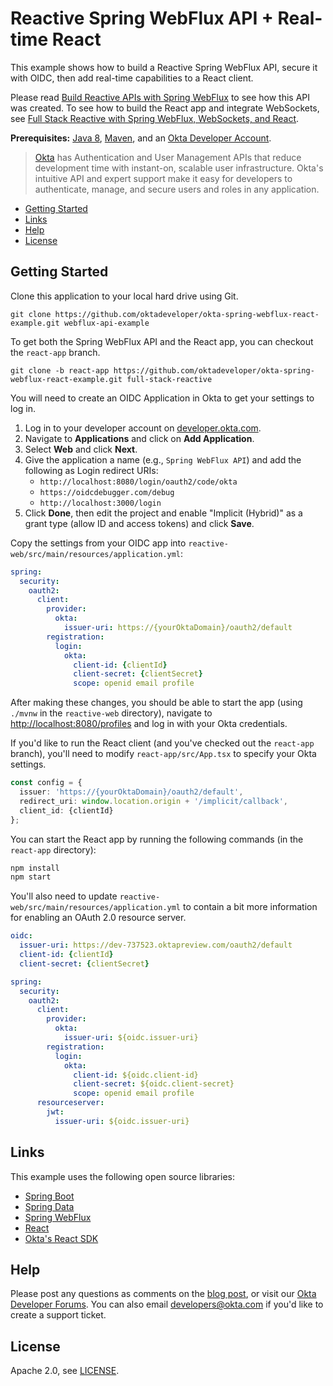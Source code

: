 # Reactive Spring WebFlux API + Real-time React

This example shows how to build a Reactive Spring WebFlux API, secure it with OIDC, then add real-time capabilities to a React client.

Please read [Build Reactive APIs with Spring WebFlux](https://developer.okta.com/blog/2018/09/24/reactive-apis-with-spring-webflux) to see how this API was created. To see how to build the React app and integrate WebSockets, see [Full Stack Reactive with Spring WebFlux, WebSockets, and React](https://developer.okta.com/blog/2018/09/25/spring-webflux-websockets-react).

**Prerequisites:** [Java 8](http://www.oracle.com/technetwork/java/javase/downloads/jdk8-downloads-2133151.html), [Maven](https://maven.apache.org), and an [Okta Developer Account](https://developer.okta.com).

> [Okta](https://developer.okta.com/) has Authentication and User Management APIs that reduce development time with instant-on, scalable user infrastructure. Okta's intuitive API and expert support make it easy for developers to authenticate, manage, and secure users and roles in any application.

* [Getting Started](#getting-started)
* [Links](#links)
* [Help](#help)
* [License](#license)

## Getting Started

Clone this application to your local hard drive using Git.

```
git clone https://github.com/oktadeveloper/okta-spring-webflux-react-example.git webflux-api-example
```

To get both the Spring WebFlux API and the React app, you can checkout the `react-app` branch.

```
git clone -b react-app https://github.com/oktadeveloper/okta-spring-webflux-react-example.git full-stack-reactive
```

You will need to create an OIDC Application in Okta to get your settings to log in. 

1. Log in to your developer account on [developer.okta.com](https://developer.okta.com).
2. Navigate to **Applications** and click on **Add Application**.
3. Select **Web** and click **Next**. 
4. Give the application a name (e.g., `Spring WebFlux API`) and add the following as Login redirect URIs:
    * `http://localhost:8080/login/oauth2/code/okta`
    * `https://oidcdebugger.com/debug`
    * `http://localhost:3000/login`
4. Click **Done**, then edit the project and enable "Implicit (Hybrid)" as a grant type (allow ID and access tokens) and click **Save**.

Copy the settings from your OIDC app into `reactive-web/src/main/resources/application.yml`:

```yaml
spring:
  security:
    oauth2:
      client:
        provider:
          okta:
            issuer-uri: https://{yourOktaDomain}/oauth2/default
        registration:
          login:
            okta:
              client-id: {clientId}
              client-secret: {clientSecret}
              scope: openid email profile
```

After making these changes, you should be able to start the app (using `./mvnw` in the `reactive-web` directory), navigate to <http://localhost:8080/profiles> and log in with your Okta credentials.

If you'd like to run the React client (and you've checked out the `react-app` branch), you'll need to modify `react-app/src/App.tsx` to specify your Okta settings.

```typescript
const config = {
  issuer: 'https://{yourOktaDomain}/oauth2/default',
  redirect_uri: window.location.origin + '/implicit/callback',
  client_id: {clientId}
};
```

You can start the React app by running the following commands (in the `react-app` directory):

```bash
npm install
npm start
```

You'll also need to update `reactive-web/src/main/resources/application.yml` to contain a bit more information for enabling an OAuth 2.0 resource server.

```yaml
oidc:
  issuer-uri: https://dev-737523.oktapreview.com/oauth2/default
  client-id: {clientId}
  client-secret: {clientSecret}

spring:
  security:
    oauth2:
      client:
        provider:
          okta:
            issuer-uri: ${oidc.issuer-uri}
        registration:
          login:
            okta:
              client-id: ${oidc.client-id}
              client-secret: ${oidc.client-secret}
              scope: openid email profile
      resourceserver:
        jwt:
          issuer-uri: ${oidc.issuer-uri}
```

## Links

This example uses the following open source libraries:

* [Spring Boot](https://spring.io/projects/spring-boot)
* [Spring Data](https://spring.io/projects/spring-data)
* [Spring WebFlux](https://docs.spring.io/spring/docs/current/spring-framework-reference/web-reactive.html)
* [React](https://reactjs.org/)
* [Okta's React SDK](https://github.com/okta/okta-oidc-js/tree/master/packages/okta-react)

## Help

Please post any questions as comments on the [blog post](https://developer.okta.com/blog/2018/09/24/reactive-apis-with-spring-webflux), or visit our [Okta Developer Forums](https://devforum.okta.com/). You can also email developers@okta.com if you'd like to create a support ticket.

## License

Apache 2.0, see [LICENSE](LICENSE).
